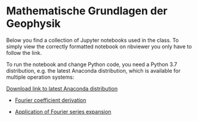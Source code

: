# Mathematische Grundlagen der Geophysik

Below you find a collection of Jupyter notebooks used in the class. 
To simply view the correctly formatted notebook on nbviewer you only 
have to follow the link. 

To run the notebook and change Python code, you need a Python 3.7 distribution, 
e.g. the latest Anaconda distribution, which is available for multiple operation 
systems:

[Download link to latest Anaconda distribution](https://www.anaconda.com/download/)

- [Fourier coefficient derivation](https://nbviewer.jupyter.org/github/daniel-koehn/Misc_Lectures/blob/master/MGG/Fourier_series_coeff.ipynb)

- [Application of Fourier series expansion](https://nbviewer.jupyter.org/github/daniel-koehn/Misc_Lectures/blob/master/MGG/Fourier_series_expansion_intro.ipynb)
